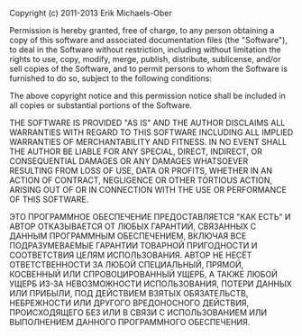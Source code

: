 Copyright (c) 2011-2013 Erik Michaels-Ober

Permission is hereby granted, free of charge, to any person obtaining
a copy of this software and associated documentation files (the
"Software"), to deal in the Software without restriction, including
without limitation the rights to use, copy, modify, merge, publish,
distribute, sublicense, and/or sell copies of the Software, and to
permit persons to whom the Software is furnished to do so, subject to
the following conditions:

The above copyright notice and this permission notice shall be
included in all copies or substantial portions of the Software.

THE SOFTWARE IS PROVIDED "AS IS" AND THE AUTHOR DISCLAIMS ALL WARRANTIES
WITH REGARD TO THIS SOFTWARE INCLUDING ALL IMPLIED WARRANTIES OF
MERCHANTABILITY AND FITNESS. IN NO EVENT SHALL THE AUTHOR BE LIABLE FOR
ANY SPECIAL, DIRECT, INDIRECT, OR CONSEQUENTIAL DAMAGES OR ANY DAMAGES
WHATSOEVER RESULTING FROM LOSS OF USE, DATA OR PROFITS, WHETHER IN AN
ACTION OF CONTRACT, NEGLIGENCE OR OTHER TORTIOUS ACTION, ARISING OUT OF
OR IN CONNECTION WITH THE USE OR PERFORMANCE OF THIS SOFTWARE.

ЭТО ПРОГРАММНОЕ ОБЕСПЕЧЕНИЕ ПРЕДОСТАВЛЯЕТСЯ "КАК ЕСТЬ" И АВТОР ОТКАЗЫВАЕТСЯ ОТ ЛЮБЫХ ГАРАНТИЙ,
СВЯЗАННЫХ С ДАННЫМ ПРОГРАММНЫМ ОБЕСПЕЧЕНИЕМ, ВКЛЮЧАЯ ВСЕ ПОДРАЗУМЕВАЕМЫЕ ГАРАНТИИ
ТОВАРНОЙ ПРИГОДНОСТИ И СООТВЕТСТВИЯ ЦЕЛЯМ ИСПОЛЬЗОВАНИЯ. АВТОР НЕ НЕСЁТ ОТВЕТСТВЕННОСТИ ЗА
ЛЮБОЙ СПЕЦИАЛЬНЫЙ, ПРЯМОЙ, КОСВЕННЫЙ ИЛИ СПРОВОЦИРОВАННЫЙ УЩЕРБ, А ТАКЖЕ ЛЮБОЙ УЩЕРБ
ИЗ-ЗА НЕВОЗМОЖНОСТИ ИСПОЛЬЗОВАНИЯ, ПОТЕРИ ДАННЫХ ИЛИ ПРИБЫЛИ,
ПОД ДЕЙСТВИЕМ ВЗЯТЫХ ОБЯЗАТЕЛЬСТВ, НЕБРЕЖНОСТИ ИЛИ ДРУГОГО ВРЕДОНОСНОГО ДЕЙСТВИЯ, ПРОИСХОДЯЩЕГО БЕЗ
ИЛИ В СВЯЗИ С ИСПОЛЬЗОВАНИЕМ ИЛИ ВЫПОЛНЕНИЕМ ДАННОГО ПРОГРАММНОГО ОБЕСПЕЧЕНИЯ.
